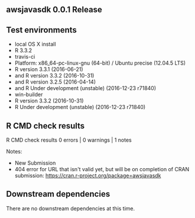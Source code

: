 ## awsjavasdk 0.0.1 Release

## Test environments
* local OS X install
 * R 3.3.2
* travis-ci
 * Platform: x86_64-pc-linux-gnu (64-bit) / Ubuntu precise (12.04.5 LTS)
 * R version 3.3.1 (2016-06-21)
 * and R version 3.3.2 (2016-10-31)
 * and R version 3.2.5 (2016-04-14)
 * and R Under development (unstable) (2016-12-23 r71840)
* win-builder
 * R version 3.3.2 (2016-10-31)
 * R Under development (unstable) (2016-12-23 r71840)

## R CMD check results
R CMD check results
0 errors | 0 warnings | 1 notes

Notes:
* New Submission
* 404 error for URL that isn't valid yet, but will be on completion of CRAN submission: https://cran.r-project.org/package=awsjavasdk

## Downstream dependencies
There are no downstream dependencies at this time.
